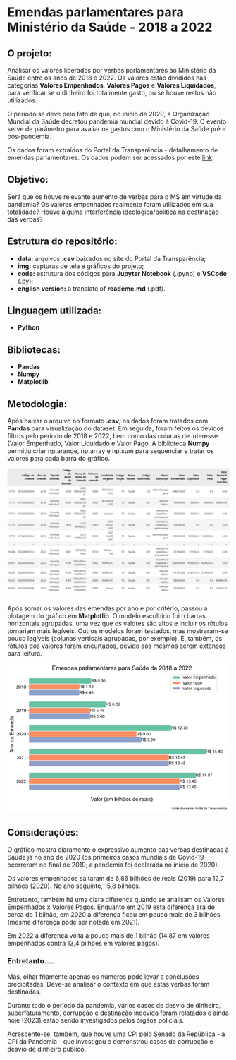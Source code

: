# Emendas parlamentares para Ministério da Saúde - 2018 a 2022

## O projeto:

Analisar os valores liberados por verbas parlamentares ao Ministério da Saúde entre os anos de 2018 e 2022. Os valores estão divididos nas categorias **Valores Empenhados**, **Valores Pagos** e **Valores Liquidados**, para verificar se o dinheiro foi totalmente gasto, ou se houve restos não utilizados.

O período se deve pelo fato de que, no início de 2020, a Organização Mundial da Saúde decretou pandemia mundial devido à Covid-19. O evento serve de parâmetro para avaliar os gastos com o Ministério da Saúde pré e pós-pandemia.

Os dados foram extraídos do Portal da Transparência - detalhamento de emendas parlamentares. Os dados podem ser acessados por este [link](https://portaldatransparencia.gov.br/emendas/consulta?paginacaoSimples=true&tamanhoPagina=&offset=&direcaoOrdenacao=asc&colunasSelecionadas=codigoEmenda%2Cano%2CtipoEmenda%2Cautor%2CnumeroEmenda%2ClocalidadeDoGasto%2Cfuncao%2Csubfuncao%2CvalorEmpenhado%2CvalorLiquidado%2CvalorPago%2CvalorRestoInscrito%2CvalorRestoCancelado%2CvalorRestoPago).

## Objetivo:

Será que os houve relevante aumento de verbas para o MS em virtude da pandemia? Os valores empenhados realmente foram utilizados em sua totalidade? Houve alguma interferência ideológica/política na destinação das verbas?

## Estrutura do repositório:

* **data:** arquivos **.csv** baixados no site do Portal da Transparência;
* **img:** capturas de tela e gráficos do projeto;
* **code:** estrutura dos códigos para **Jupyter Notebook** (.ipynb) e **VSCode** (.py);
* **english version:** a translate of **reademe.md** (.pdf).

## Linguagem utilizada:

* **Python**

## Bibliotecas:

* **Pandas**
* **Numpy**
* **Matplotlib**

## Metodologia:

Após baixar o arquivo no formato **.csv**, os dados foram tratados com **Pandas** para visualização do dataset. Em seguida, foram feitos os devidos filtros pelo período de 2018 e 2022, bem como das colunas de interesse (Valor Empenhado, Valor Liquidado e Valor Pago. A biblioteca **Numpy** permitiu criar np.arange, np.array e np.sum para sequenciar e tratar os valores para cada barra do gráfico.

<img src="/img/dataset.png">

###
Após somar os valores das emendas por ano e por critério, passou a plotagem do gráfico em **Matplotlib**. O modelo escolhido foi o barras horizontais agrupadas, uma vez que os valores são altos e incluir os rótulos tornariam mais legíveis. Outros modelos foram testados, mas mostraram-se pouco legíveis (colunas verticais agrupadas, por exemplo). E, também, os rótulos dos valores foram encurtados, devido aos mesmos serem extensos para leitura.

<img src="/img/grafico.png">

###
## Considerações:

O gráfico mostra claramente o expressivo aumento das verbas destinadas à Saúde já no ano de 2020 (os primeiros casos mundiais de Covid-19 ocorreram no final de 2019; a pandemia foi declarada no início de 2020).

Os valores empenhados saltaram de 6,86 bilhões de reais (2019) para 12,7 bilhões (2020). No ano seguinte, 15,8 bilhões.

Entretanto, também há uma clara diferença quando se analisam os Valores Empenhados x Valores Pagos. Enquanto em 2019 esta diferença era de cerca de 1 bilhão, em 2020 a diferença ficou em pouco mais de 3 bilhões (mesma diferença pode ser notada em 2021).

Em 2022 a diferença volta a pouco mais de 1 bilhão (14,87 em valores empenhados contra 13,4 bilhões em valores pagos).

### Entretanto....

Mas, olhar friamente apenas os números pode levar a conclusões precipitadas. Deve-se analisar o contexto em que estas verbas foram destinadas.

Durante todo o período da pandemia, vários casos de desvio de dinheiro, superfaturamento, corrupção e destinação indevida foram relatados e ainda hoje (2023) estão sendo investigados pelos órgãos policiais.

Acrescente-se, também, que houve uma CPI pelo Senado da República - a CPI da Pandemia - que investigou e demonstrou casos de corrupção e desvio de dinheiro público.

